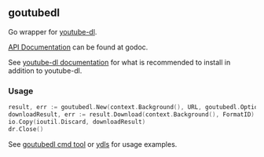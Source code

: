 ## goutubedl

Go wrapper for [youtube-dl](https://github.com/ytdl-org/youtube-dl).

[API Documentation](https://godoc.org/github.com/wader/goutubedl) can be found at godoc.

See [youtube-dl documentation](https://github.com/ytdl-org/youtube-dl#do-i-need-any-other-programs)
for what is recommended to install in addition to youtube-dl.

### Usage

```go
result, err := goutubedl.New(context.Background(), URL, goutubedl.Options{})
downloadResult, err := result.Download(context.Background(), FormatID)
io.Copy(ioutil.Discard, downloadResult)
dr.Close()
```

See [goutubedl cmd tool](cmd/goutubedl/main.go) or [ydls](https://github.com/wader/ydls)
for usage examples.
